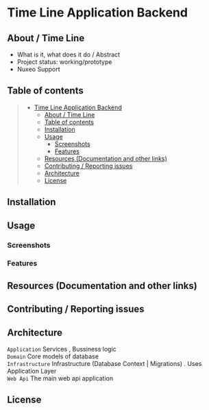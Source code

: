# Time Line Application Backend

## About / Time Line

* What is it, what does it do / Abstract
* Project status: working/prototype
* Nuxeo Support

## Table of contents

> * [Time Line Application Backend](#time-line-application-backend)
>   * [About / Time Line](#about--time-line)
>   * [Table of contents](#table-of-contents)
>   * [Installation](#installation)
>   * [Usage](#usage)
>     * [Screenshots](#screenshots)
>     * [Features](#features)
>   * [Resources (Documentation and other links)](#resources-documentation-and-other-links)
>   * [Contributing / Reporting issues](#contributing--reporting-issues)
>   * [Architecture](#architecture)
>   * [License](#license)

## Installation

## Usage

### Screenshots

### Features

## Resources (Documentation and other links)

## Contributing / Reporting issues

## Architecture

   `Application`  Services , Bussiness logic \
   `Domain` Core models of database \
   `Infrastructure` Infrastructure (Database Context | Migrations) . Uses Application Layer \
   `Web Api` The main web api application

## License



